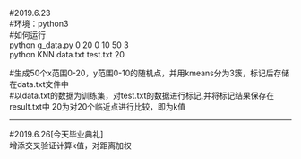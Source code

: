 #2019.6.23  
#环境：python3  
#如何运行  
python g_data.py 0 20 0 10 50 3  
python KNN data.txt test.txt 20  

#生成50个x范围0-20，y范围0-10的随机点，并用kmeans分为3簇，标记后存储在data.txt文件中  
#以data.txt的数据为训练集，对test.txt的数据进行标记,并将标记结果保存在result.txt中   20为对20个临近点进行比较，即为k值  

-----------------------------------------------
#2019.6.26[今天毕业典礼]  
增添交叉验证计算k值，对距离加权



